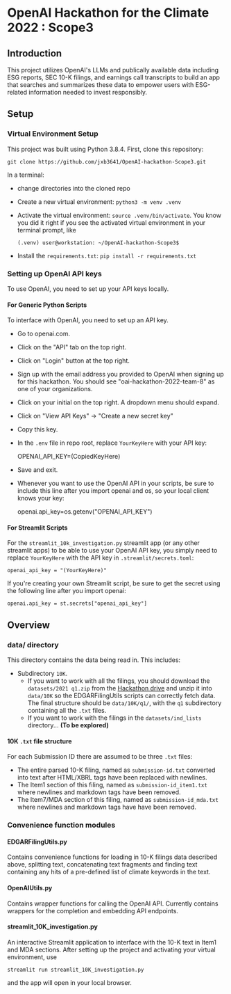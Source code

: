 # OpenAI Hackathon for the Climate 2022 : Scope3

## Introduction
This project utilizes OpenAI's LLMs and publically available data including ESG reports, SEC 10-K filings, and earnings call transcripts to build an app that searches and summarizes these data to empower users with ESG-related information needed to invest responsibly.   

## Setup

### Virtual Environment Setup
This project was built using Python 3.8.4. 
First, clone this repository: 

`git clone https://github.com/jxb3641/OpenAI-hackathon-Scope3.git`

In a terminal:
- change directories into the cloned repo
- Create a new virtual environment: `python3 -m venv .venv`
- Activate the virtual environment: `source .venv/bin/activate`.  You know you did it right if you see the activated virtual environment in your terminal prompt, like 
    
    `(.venv) user@workstation: ~/OpenAI-hackathon-Scope3$ `

- Install the `requirements.txt`: `pip install -r requirements.txt`

### Setting up OpenAI API keys
To use OpenAI, you need to set up your API keys locally.

#### For Generic Python Scripts
To interface with OpenAI, you need to set up an API key. 
- Go to openai.com.
- Click on the "API" tab on the top right.
- Click on "Login" button at the top right.
- Sign up with the email address you provided to OpenAI when signing up for this hackathon.  You should see "oai-hackathon-2022-team-8" as one of your organizations.
- Click on your initial on the top right. A dropdown menu should expand.
- Click on "View API Keys" -> "Create a new secret key"
- Copy this key.
- In the `.env` file in repo root, replace `YourKeyHere` with your API key: 

    OPENAI_API_KEY=(CopiedKeyHere) 

- Save and exit.
- Whenever you want to use the OpenAI API in your scripts, be sure to include this line after you import openai and os, so your local client knows your key: 

    openai.api_key=os.getenv("OPENAI_API_KEY")

#### For Streamlit Scripts

For the `streamlit_10k_investigation.py` streamlit app (or any other streamlit apps) to be able to use your OpenAI API key, you simply need to replace `YourKeyHere` with the API key in `.streamlit/secrets.toml`:

    openai_api_key = "(YourKeyHere)"

If you're creating your own Streamlit script, be sure to get the secret using the following line after you import openai:

    openai.api_key = st.secrets["openai_api_key"]

## Overview

### data/ directory
This directory contains the data being read in.  This includes:
- Subdirectory `10K`.  
    - If you want to work with all the filings, you should download the `datasets/2021 q1.zip` from the [Hackathon drive](https://drive.google.com/drive/folders/1j-I-hBuqYZQWMPNO2nWIrRDwuMFLeYMN?usp=share_link) and unzip it into `data/10K` so the EDGARFilingUtils scripts can correctly fetch data. The final structure should be `data/10K/q1/`, with the `q1` subdirectory containing all the `.txt` files. 
    - If you want to work with the filings in the `datasets/ind_lists` directory... **(To be explored)**


#### 10K `.txt` file structure
For each Submission ID there are assumed to be three `.txt` files:
- The entire parsed 10-K filing, named as `submission-id.txt` converted into text after HTML/XBRL tags have been replaced with newlines.
- The Item1 section of this filing, named as `submission-id_item1.txt` where newlines and markdown tags have been removed.
- The Item7/MDA section of this filing, named as `submission-id_mda.txt` where newlines and markdown tags have have been removed.

### Convenience function modules

#### EDGARFilingUtils.py
Contains convenience functions for loading in 10-K filings data described above, splitting text, concatenating text fragments and finding text containing any hits of a pre-defined list of climate keywords in the text. 

#### OpenAIUtils.py
Contains wrapper functions for calling the OpenAI API.  Currently contains wrappers for the completion and embedding API endpoints.

#### streamlit_10K_investigation.py
An interactive Streamlit application to interface with the 10-K text in Item1 and MDA sections. 
After setting up the project and activating your virtual environment, use 

`streamlit run streamlit_10K_investigation.py` 

and the app will open in your local browser. 